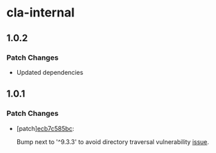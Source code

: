 # cla-internal

## 1.0.2

### Patch Changes

- Updated dependencies

## 1.0.1

### Patch Changes

- [patch][ecb7c585bc](https://bitbucket.org/atlassian/atlassian-frontend/commits/ecb7c585bc):

  Bump next to '^9.3.3' to avoid directory traversal vulnerability [issue](https://atlassian.sourceclear.io/workspaces/100tz9Q/issues/vulnerabilities/32720313).
